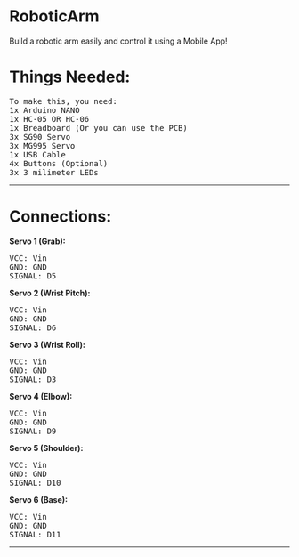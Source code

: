 # RoboticArm

Build a robotic arm easily and control it using a Mobile App!

# Things Needed:

<pre>To make this, you need:
1x Arduino NANO
1x HC-05 OR HC-06
1x Breadboard (Or you can use the PCB)
3x SG90 Servo
3x MG995 Servo
1x USB Cable
4x Buttons (Optional)
3x 3 milimeter LEDs
</pre>

__________________________________________________________________________________________

# Connections:

**Servo 1 (Grab):**
<pre>VCC: Vin
GND: GND
SIGNAL: D5
</pre>


**Servo 2 (Wrist Pitch):**
<pre>VCC: Vin
GND: GND
SIGNAL: D6
</pre>


**Servo 3 (Wrist Roll):**
<pre>VCC: Vin
GND: GND
SIGNAL: D3
</pre>


**Servo 4 (Elbow):**
<pre>VCC: Vin
GND: GND
SIGNAL: D9
</pre>


**Servo 5 (Shoulder):**
<pre>VCC: Vin
GND: GND
SIGNAL: D10
</pre>


**Servo 6 (Base):**
<pre>VCC: Vin
GND: GND
SIGNAL: D11
</pre>


__________________________________________________________

